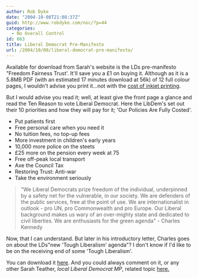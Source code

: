 ```yaml
---
author: Rob Dyke
date: "2004-10-08T21:08:37Z"
guid: http://www.robdyke.com/noc/?p=44
categories:
  - No Overall Control
id: 663
title: Liberal Democrat Pre-Manifesto
url: /2004/10/08/liberal-democrat-pre-manifesto/
---
```

Available for download from Sarah's website is the LDs pre-manifesto "Freedom Fairness Trust'. It'll save you a £1 on buying it. Although as it is a 5.8MB PDF (with an estimated 17 minutes download at 56k) of 12 full colour pages, I wouldn't advise you print it...not with the [cost of inkjet printing](http://www.davidbowe.co.uk/press_releases/detail.php?pressReleaseId=12&currentPage=1).

But I would advise you read it; well, at least give the front page a glance and read the Ten Reason to vote Liberal Democrat. Here the LibDem's set out their 10 priorities and how they will pay for it; 'Our Policies Are Fully Costed'. 

  * Put patients first
  * Free personal care when you need it
  * No tuition fees, no top-up fees
  * More investment in children's early years
  * 10,000 more police on the steets
  * £25 more on the pension every week at 75
  * Free off-peak local transport
  * Axe the Council Tax
  * Restoring Trust: Anti-war
  * Take the environment seriously

> "We Liberal Democrats prize freedom of the individual, underpinned by a safety net for the vulnerable, in our society. We are defenders of the public services, free at the point of use. We are internationalist in outlook - pro UN, pro Commonwealth and pro Europe. Our Liberal background makes us wary of an over-mighty state and dedicated to civil liberties. We are enthusiasts for the green agenda" - Charles Kennedy

Now, that I can understand. But later in his introductory letter, Charles goes on about the LDs"new 'Tough Liberalism' agenda"? I don't know if I'd like to be on the receiving end of some 'Tough Liberalism'.

You can download it [here](http://www.brentlibdems.org.uk/resources/index/). And you could always comment on it, or any other Sarah Teather, _local Liberal Democrat MP_, related topic [here.](http://sarah-teather-mp.blogspot.com/)